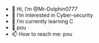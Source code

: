 - 👋 Hi, I’m @Mr-Dolphin0777
- 👀 I’m interested in Cyber-security
- 🌱 I’m currently learning C 
- 💞️ pou
- 📫 How to reach me: pou

<!---
Mr-Dolphin0777/Mr-Dolphin0777 is a ✨ special ✨ repository because its `README.md` (this file) appears on your GitHub profile.
You can click the Preview link to take a look at your changes.
--->
